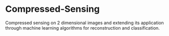 # Compressed-Sensing
Compressed sensing on 2 dimensional images and extending its application through machine learning algorithms for reconstruction and classification.

